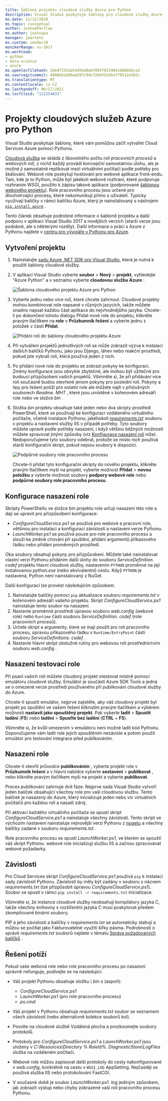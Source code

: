 ```yaml
---
title: Šablona projektu cloudové služby Azure pro Python
description: Visual Studio poskytuje šablony pro cloudové služby Azure napsané v Pythonu, včetně nasazení rolí, závislostí a řešení potíží.
ms.date: 11/12/2018
ms.topic: conceptual
author: JoshuaPartlow
ms.author: joshuapa
manager: jmartens
ms.custom: seodec18
monikerRange: vs-2017
ms.workload:
- python
- data-science
- azure
ms.openlocfilehash: 2de0f255da54d5bd8abf865f6534041d88bbbca3
ms.sourcegitcommit: 4908561809ad397c99cf204f52d5e779512e502c
ms.translationtype: MT
ms.contentlocale: cs-CZ
ms.lasthandoff: 06/17/2021
ms.locfileid: "112254833"
---
```

# <a name="azure-cloud-service-projects-for-python"></a>Projekty cloudových služeb Azure pro Python

Visual Studio poskytuje šablony, které vám pomůžou začít vytvářet Cloud Services Azure pomocí Pythonu.

[Cloudová služba](/azure/cloud-services/) se skládá z libovolného počtu *rolí pracovních procesů* a *webových rolí*, z nichž každý provádí koncepční samostatnou úlohu, ale je možné ji samostatně replikovat mezi virtuálními počítači podle potřeby pro škálování. Webové role poskytují hostování pro webové aplikace front-endu. Tam, kde je to Python, může být jakékoli webové rozhraní, které podporuje rozhraním WSGI, použito k zápisu takové aplikace (podporované [šablonou webového projektu](python-web-application-project-templates.md)). Role pracovního procesu jsou určené pro dlouhotrvající procesy, které nekomunikují přímo s uživateli. Typicky využívají balíčky v rámci balíčku Azure, který je nainstalovaný s nástrojem [`pip install azure`](https://pypi.org/project/azure) .

Tento článek obsahuje podrobné informace o šabloně projektu a další podporu v aplikaci Visual Studio 2017 a novějších verzích (starší verze jsou podobné, ale s některými rozdíly). Další informace o práci s Azure z Pythonu najdete v [centru pro vývojáře v Pythonu pro Azure](/azure/python/).

## <a name="create-a-project"></a>Vytvoření projektu

1. Nainstalujte [sadu Azure .NET SDK pro Visual Studio](https://visualstudio.microsoft.com/vs/azure-tools/), která je nutná k použití šablony cloudové služby.
1. V aplikaci Visual Studio vyberte **soubor**  >  **Nový**  >  **projekt**, vyhledejte "Azure Python" a v seznamu vyberte **cloudovou službu Azure** :

    ![Šablona cloudového projektu Azure pro Python](media/template-azure-cloud-project.png)

1. Vyberte jednu nebo více rolí, které chcete zahrnout. Cloudové projekty mohou kombinovat role napsané v různých jazycích, takže můžete snadno napsat každou část aplikace do nejvhodnějšího jazyka. Chcete-li po dokončení tohoto dialogu Přidat nové role do projektu, klikněte pravým tlačítkem na **role** v **Průzkumník řešení** a vyberte jednu z položek v části **Přidat**.

    ![Přidání rolí do šablony cloudového projektu Azure](media/template-azure-cloud-service-project-wizard.png)

1. Při vytváření projektů jednotlivých rolí se může zobrazit výzva k instalaci dalších balíčků Pythonu, jako jsou Django, láhev nebo reakční prostředí, pokud jste vybrali roli, která používá jeden z nich.

1. Po přidání nové role do projektu se zobrazí pokyny ke konfiguraci. Změny konfigurace jsou obvykle zbytečné, ale mohou být užitečné pro budoucí přizpůsobení vašich projektů. Všimněte si, že při přidávání více rolí současně budou otevřené jenom pokyny pro poslední roli. Pokyny a tipy pro řešení potíží pro ostatní role ale můžete najít v příslušných souborech *Readme. MHT* , které jsou umístěné v kořenovém adresáři role nebo ve složce *bin* .

1. Složka *bin* projektu obsahuje také jeden nebo dva skripty prostředí PowerShell, které se používají ke konfiguraci vzdáleného virtuálního počítače, včetně instalace Pythonu, jakéhokoli [*requirements.txt*](#dependencies) souboru v projektu a nastavení služby IIS v případě potřeby. Tyto soubory můžete upravit podle potřeby nasazení, i když většinu běžných možností můžete spravovat jinými způsoby (viz [Konfigurace nasazení rolí](#configure-role-deployment) níže). Nedoporučujeme tyto soubory odebrat, protože se místo nich používá starší konfigurační skript, pokud nejsou soubory k dispozici.

    ![Podpůrné soubory role pracovního procesu](media/template-azure-cloud-service-worker-role-support-files.png)

    Chcete-li přidat tyto konfigurační skripty do nového projektu, klikněte pravým tlačítkem myši na projekt, vyberte možnost **Přidat**  >  **novou položku** a vyberte možnost soubory **podpory webové role** nebo **podpůrné soubory role pracovního procesu**.

## <a name="configure-role-deployment"></a>Konfigurace nasazení role

Skripty PowerShellu ve složce *bin* projektu role určují nasazení této role a dají se upravit pro přizpůsobení konfigurace:

- *ConfigureCloudService.ps1* se používá pro webové a pracovní role, většinou pro instalaci a konfiguraci závislostí a nastavení verze Pythonu.
- *LaunchWorker.ps1* se používá pouze pro role pracovního procesu a slouží ke změně chování při spuštění, přidání argumentů příkazového řádku nebo přidání proměnných prostředí.

Oba soubory obsahují pokyny pro přizpůsobení. Můžete také nainstalovat vlastní verzi Pythonu přidáním další úlohy do souboru *ServiceDefinition. csdef* projektu hlavní cloudové služby, nastavením `PYTHON` proměnné na její instalovanou *python.exe* (nebo ekvivalentní) cestu. Když `PYTHON` je nastavená, Python není nainstalovaný z NuGet.

Další konfiguraci lze provést následujícím způsobem:

1. Nainstalujte balíčky pomocí `pip` aktualizace souboru *requirements.txt* v kořenovém adresáři vašeho projektu. Skript *ConfigureCloudService.ps1* nainstaluje tento soubor na nasazení.
1. Nastavte proměnné prostředí úpravou souboru *web.config* (webové role) nebo `Runtime` části souboru *ServiceDefinition. csdef* (role pracovních procesů).
1. Určete skript a argumenty, které se mají použít pro roli pracovního procesu, úpravou příkazového řádku v `Runtime/EntryPoint` části souboru *ServiceDefinitions. csdef* .
1. Nastavte hlavní skript obslužné rutiny pro webovou roli prostřednictvím souboru *web.config* .

## <a name="test-role-deployment"></a>Nasazení testovací role

Při psaní vašich rolí můžete cloudový projekt otestovat místně pomocí emulátoru cloudové služby. Emulátor je součástí Azure SDK Tools a jedná se o omezené verze prostředí používaného při publikování cloudové služby do Azure.

Chcete-li spustit emulátor, nejprve zajistěte, aby váš cloudový projekt byl projekt po spuštění ve vašem řešení kliknutím pravým tlačítkem a výběrem možnosti **nastavit jako spouštěný projekt**. Pak vyberte **ladit**  >  **Spustit ladění** (**F5**) nebo **ladění**  >  **Spusťte bez ladění** (**CTRL** + **F5**).

Všimněte si, že kvůli omezením v emulátoru není možné ladit kód Pythonu. Doporučujeme vám ladit role jejich spouštěním nezávisle a potom použít emulátor pro testování integrace před publikováním.

## <a name="deploy-a-role"></a>Nasazení role

Chcete-li otevřít průvodce **publikováním** , vyberte projekt role v **Průzkumník řešení** a v hlavní nabídce vyberte **sestavení**  >  **publikovat** , nebo klikněte pravým tlačítkem myši na projekt a vyberte **publikovat**.

Proces publikování zahrnuje dvě fáze. Nejprve sada Visual Studio vytvoří jeden balíček obsahující všechny role pro vaši cloudovou službu. Tento balíček je nasazený do Azure, který inicializuje jeden nebo víc virtuálních počítačů pro každou roli a nasadí zdroj.

Při aktivaci každého virtuálního počítače se spustí skript *ConfigureCloudService.ps1* a nainstaluje všechny závislosti. Tento skript ve výchozím nastavení nainstaluje nejnovější verzi Pythonu z [nugetu](https://www.nuget.org/packages?q=Tags%3A%22python%22+Authors%3A%22Python+Software+Foundation%22) a všechny balíčky zadané v souboru *requirements.txt* .

Role pracovního procesu se spustí *LaunchWorker.ps1*, ve kterém se spouští váš skript Pythonu. webové role inicializují službu IIS a začnou zpracovávat webové požadavky.

## <a name="dependencies"></a>Závislosti

Pro Cloud Services skript *ConfigureCloudService.ps1* používá `pip` k instalaci sady závislostí Pythonu. Závislosti by měly být zadány v souboru s názvem *requirements.txt* (lze přizpůsobit úpravou *ConfigureCloudService.ps1*). Soubor se spustí v rámci `pip install -r requirements.txt` inicializace.

Všimněte si, že instance cloudové služby neobsahují kompilátory jazyka C, takže všechny knihovny s rozšířeními jazyka C musí poskytovat předem zkompilované binární soubory.

PIP a jeho závislosti a balíčky v *requirements.txt* se automaticky stahují a můžou se počítat jako Fakturovatelné využití šířky pásma. Podrobnosti o správě *requirements.txt* souborů najdete v tématu [Správa požadovaných balíčků](managing-required-packages-with-requirements-txt.md) .

## <a name="troubleshooting"></a>Řešení potíží

Pokud vaše webová role nebo role pracovního procesu po nasazení správně nefunguje, podívejte se na následující:

- Váš projekt Pythonu obsahuje *složku \\ bin* s (aspoň):

  - *ConfigureCloudService.ps1*
  - *LaunchWorker.ps1* (pro role pracovního procesu)
  - *ps.cmd*

- Váš projekt v Pythonu obsahuje *requirements.txt* soubor se seznamem všech závislostí (nebo alternativně kolekce souborů kol).
- Povolte na cloudové službě Vzdálená plocha a prozkoumejte soubory protokolů.
- Protokoly pro *ConfigureCloudService.ps1* a *LaunchWorker.ps1* jsou uloženy v *C:\Resources\Directory \% RoleId%. DiagnosticStore\LogFiles* složka na vzdáleném počítači.
- Webové role můžou zapisovat další protokoly do cesty nakonfigurované v *web.config*, konkrétně na cestu v `WSGI_LOG` AppSetting. Nejčastěji se používá služba IIS nebo protokolování FastCGI.
- V současné době je soubor *LaunchWorker.ps1. log* jediným způsobem, jak zobrazit výstup nebo chyby zobrazené vaší rolí pracovního procesu Pythonu.
